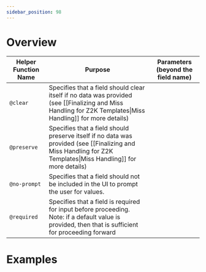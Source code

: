```yaml
---
sidebar_position: 98
---
```

# Overview

| Helper Function Name                              | Purpose                                                                                                                                                                                              | Parameters (beyond the field name)    |
| ------------------------------------------------- | ---------------------------------------------------------------------------------------------------------------------------------------------------------------------------------------------------- | ------------------------------------- |
| `@clear`                                          | Specifies that a field should clear itself if no data was provided (see [[Finalizing and Miss Handling for Z2K Templates\|Miss Handling]] for more details)                                              |                                       |
| `@preserve`                                       | Specifies that a field should preserve itself if no data was provided (see [[Finalizing and Miss Handling for Z2K Templates\|Miss Handling]] for more details)                                           |                                       |
| `@no-prompt`                                      | Specifies that a field should not be included in the UI to prompt the user for values.                                                                                                               |                                       |
| `@required`                                       | Specifies that a field is required for input before proceeding. Note: if a default value is provided, then that is sufficient for proceeding forward                                                 |                                       |

# Examples

